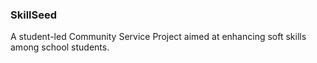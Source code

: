 ### SkillSeed

A student-led Community Service Project aimed at enhancing soft skills among school students.
